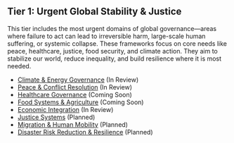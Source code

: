 ## Tier 1: Urgent Global Stability & Justice

This tier includes the most urgent domains of global governance—areas where failure to act can lead to irreversible harm, large-scale human suffering, or systemic collapse. These frameworks focus on core needs like peace, healthcare, justice, food security, and climate action. They aim to stabilize our world, reduce inequality, and build resilience where it is most needed.

- [Climate & Energy Governance](/framework/docs/implementation/energy) (In Review)
- [Peace & Conflict Resolution](/framework/docs/implementation/peace) (In Review)
- [Healthcare Governance](/framework/docs/implementation/healthcare) (Coming Soon)
- [Food Systems & Agriculture](/framework/docs/implementation/food) (Coming Soon)
- [Economic Integration](/framework/docs/implementation/economic) (In Review)
- [Justice Systems](/framework/docs/implementation/justice) (Planned)
- [Migration & Human Mobility](/framework/docs/implementation/migration) (Planned)
- [Disaster Risk Reduction & Resilience](/framework/docs/implementation/disaster) (Planned)
